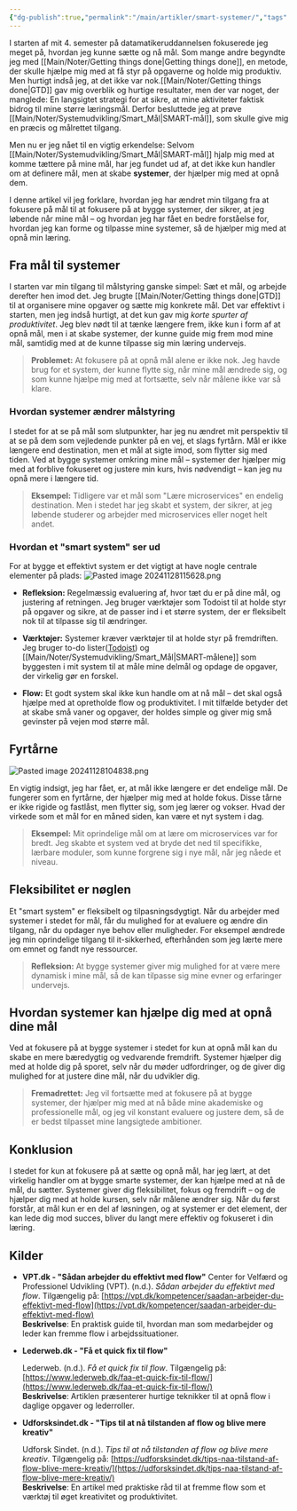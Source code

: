 ```yaml
---
{"dg-publish":true,"permalink":"/main/artikler/smart-systemer/","tags":["SmartSystemer","MålSætning","Produktivitet"],"dgHomeLink":"false","dgShowBacklinks":"false","dgShowLocalGraph":"false","dgShowFileTree":"false","dgEnableSearch":"false","dgShowToc":"false","created":"2024-11-28T09:44:05.931+01:00"}
---
```


I starten af mit 4. semester på datamatikeruddannelsen fokuserede jeg meget på, hvordan jeg kunne sætte og nå mål. Som mange andre begyndte jeg med [[Main/Noter/Getting things done\|Getting things done]], en metode, der skulle hjælpe mig med at få styr på opgaverne og holde mig produktiv. Men hurtigt indså jeg, at det ikke var nok.[[Main/Noter/Getting things done\|GTD]]  gav mig overblik og hurtige resultater, men der var noget, der manglede: En langsigtet strategi for at sikre, at mine aktiviteter faktisk bidrog til mine større læringsmål. Derfor besluttede jeg at prøve [[Main/Noter/Systemudvikling/Smart_Mål\|SMART-mål]], som skulle give mig en præcis og målrettet tilgang.

Men nu er jeg nået til en vigtig erkendelse: Selvom [[Main/Noter/Systemudvikling/Smart_Mål\|SMART-mål]] hjalp mig med at komme tættere på mine mål, har jeg fundet ud af, at det ikke kun handler om at definere mål, men at skabe **systemer**, der hjælper mig med at opnå dem. 

I denne artikel vil jeg forklare, hvordan jeg har ændret min tilgang fra at fokusere på mål til at fokusere på at bygge systemer, der sikrer, at jeg løbende når mine mål – og hvordan jeg har fået en bedre forståelse for, hvordan jeg kan forme og tilpasse mine systemer, så de hjælper mig med at opnå min læring.

## Fra mål til systemer

I starten var min tilgang til målstyring ganske simpel: Sæt et mål, og arbejde derefter hen imod det. Jeg brugte [[Main/Noter/Getting things done\|GTD]] til at organisere mine opgaver og sætte mig konkrete mål. Det var effektivt i starten, men jeg indså hurtigt, at det kun gav mig *korte spurter af produktivitet*. Jeg blev nødt til at tænke længere frem, ikke kun i form af at opnå mål, men i at skabe systemer, der kunne guide mig frem mod mine mål, samtidig med at de kunne tilpasse sig min læring undervejs.

> **Problemet:** At fokusere på at opnå mål alene er ikke nok. Jeg havde brug for et system, der kunne flytte sig, når mine mål ændrede sig, og som kunne hjælpe mig med at fortsætte, selv når målene ikke var så klare.

### Hvordan systemer ændrer målstyring

I stedet for at se på mål som slutpunkter, har jeg nu ændret mit perspektiv til at se på dem som vejledende punkter på en vej, et slags fyrtårn. Mål er ikke længere end destination, men et mål at sigte imod, som flytter sig med tiden. Ved at bygge systemer omkring mine mål – systemer der hjælper mig med at forblive fokuseret og justere min kurs, hvis nødvendigt – kan jeg nu opnå mere i længere tid.

> **Eksempel:** Tidligere var et mål som "Lære microservices" en endelig destination. Men i stedet har jeg skabt et system, der sikrer, at jeg løbende studerer og arbejder med microservices eller noget helt andet.

### Hvordan et "smart system" ser ud

For at bygge et effektivt system er det vigtigt at have nogle centrale elementer på plads:
![Pasted image 20241128115628.png](/img/user/Pasted%20image%2020241128115628.png)

- **Refleksion:** Regelmæssig evaluering af, hvor tæt du er på dine mål, og justering af retningen. Jeg bruger værktøjer som Todoist til at holde styr på opgaver og sikre, at de passer ind i et større system, der er fleksibelt nok til at tilpasse sig til ændringer.
    
- **Værktøjer:** Systemer kræver værktøjer til at holde styr på fremdriften. Jeg bruger to-do lister([Todoist](https://todoist.com/)) og [[Main/Noter/Systemudvikling/Smart_Mål\|SMART-målene]] som byggesten i mit system til at måle mine delmål og opdage de opgaver, der virkelig gør en forskel.
    
- **Flow:** Et godt system skal ikke kun handle om at nå mål – det skal også hjælpe med at opretholde flow og produktivitet. I mit tilfælde betyder det at skabe små vaner og opgaver, der holdes simple og giver mig små gevinster på vejen mod større mål.
    

## Fyrtårne

![Pasted image 20241128104838.png](/img/user/Pasted%20image%2020241128104838.png)

En vigtig indsigt, jeg har fået, er, at mål ikke længere er det endelige mål. De fungerer som en fyrtårne, der hjælper mig med at holde fokus. Disse tårne er ikke rigide og fastlåst, men flytter sig, som jeg lærer og vokser. Hvad der virkede som et mål for en måned siden, kan være et nyt system i dag.

> **Eksempel:** Mit oprindelige mål om at lære om microservices var for bredt. Jeg skabte et system ved at bryde det ned til specifikke, lærbare moduler, som kunne forgrene sig i nye mål, når jeg nåede et niveau.

## Fleksibilitet er nøglen

Et "smart system" er fleksibelt og tilpasningsdygtigt. Når du arbejder med systemer i stedet for mål, får du mulighed for at evaluere og ændre din tilgang, når du opdager nye behov eller muligheder. For eksempel ændrede jeg min oprindelige tilgang til it-sikkerhed, efterhånden som jeg lærte mere om emnet og fandt nye ressourcer.

> **Refleksion:** At bygge systemer giver mig mulighed for at være mere dynamisk i mine mål, så de kan tilpasse sig mine evner og erfaringer undervejs.

## Hvordan systemer kan hjælpe dig med at opnå dine mål

Ved at fokusere på at bygge systemer i stedet for kun at opnå mål kan du skabe en mere bæredygtig og vedvarende fremdrift. Systemer hjælper dig med at holde dig på sporet, selv når du møder udfordringer, og de giver dig mulighed for at justere dine mål, når du udvikler dig.

> **Fremadrettet:** Jeg vil fortsætte med at fokusere på at bygge systemer, der hjælper mig med at nå både mine akademiske og professionelle mål, og jeg vil konstant evaluere og justere dem, så de er bedst tilpasset mine langsigtede ambitioner.

## **Konklusion**

I stedet for kun at fokusere på at sætte og opnå mål, har jeg lært, at det virkelig handler om at bygge smarte systemer, der kan hjælpe med at nå de mål, du sætter. Systemer giver dig fleksibilitet, fokus og fremdrift – og de hjælper dig med at holde kursen, selv når målene ændrer sig. Når du først forstår, at mål kun er en del af løsningen, og at systemer er det element, der kan lede dig mod succes, bliver du langt mere effektiv og fokuseret i din læring.

## Kilder
- **VPT.dk - "Sådan arbejder du effektivt med flow"**
    Center for Velfærd og Professionel Udvikling (VPT). (n.d.). _Sådan arbejder du effektivt med flow_. Tilgængelig på: [https://vpt.dk/kompetencer/saadan-arbejder-du-effektivt-med-flow](https://vpt.dk/kompetencer/saadan-arbejder-du-effektivt-med-flow)  
    **Beskrivelse**: En praktisk guide til, hvordan man som medarbejder og leder kan fremme flow i arbejdssituationer.
    
- **Lederweb.dk - "Få et quick fix til flow"**
    
     Lederweb. (n.d.). _Få et quick fix til flow_. Tilgængelig på: [https://www.lederweb.dk/faa-et-quick-fix-til-flow/](https://www.lederweb.dk/faa-et-quick-fix-til-flow/)  
    **Beskrivelse**: Artiklen præsenterer hurtige teknikker til at opnå flow i daglige opgaver og lederroller.
    
- **Udforsksindet.dk - "Tips til at nå tilstanden af flow og blive mere kreativ"**
    
     Udforsk Sindet. (n.d.). _Tips til at nå tilstanden af flow og blive mere kreativ_. Tilgængelig på: [https://udforsksindet.dk/tips-naa-tilstand-af-flow-blive-mere-kreativ/](https://udforsksindet.dk/tips-naa-tilstand-af-flow-blive-mere-kreativ/)  
     **Beskrivelse**: En artikel med praktiske råd til at fremme flow som et værktøj til øget kreativitet og produktivitet.